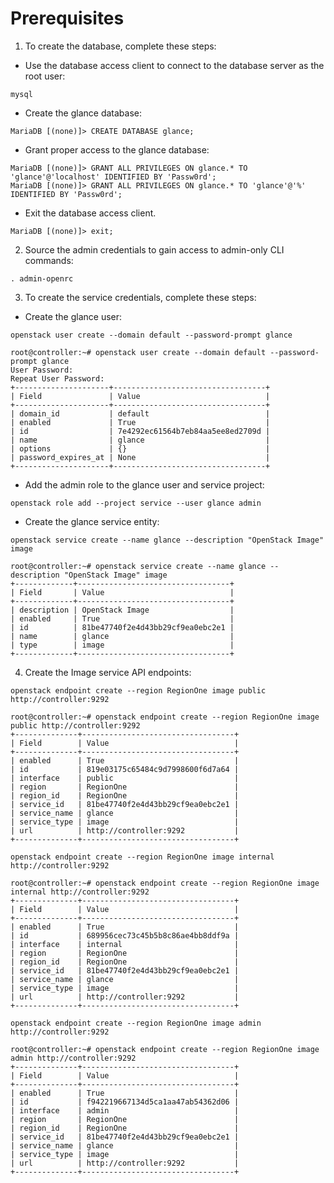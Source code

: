 # Prerequisites
1. To create the database, complete these steps:
* Use the database access client to connect to the database server as the root user:
```shell
mysql
```
* Create the glance database:
```shell
MariaDB [(none)]> CREATE DATABASE glance;
```
* Grant proper access to the glance database:
```shell
MariaDB [(none)]> GRANT ALL PRIVILEGES ON glance.* TO 'glance'@'localhost' IDENTIFIED BY 'Passw0rd';
MariaDB [(none)]> GRANT ALL PRIVILEGES ON glance.* TO 'glance'@'%' IDENTIFIED BY 'Passw0rd';
```
* Exit the database access client.
```shell
MariaDB [(none)]> exit;
```
2. Source the admin credentials to gain access to admin-only CLI commands:
```shell
. admin-openrc
```
3. To create the service credentials, complete these steps:
* Create the glance user:
```shell
openstack user create --domain default --password-prompt glance
```
```shell
root@controller:~# openstack user create --domain default --password-prompt glance
User Password:
Repeat User Password:
+---------------------+----------------------------------+
| Field               | Value                            |
+---------------------+----------------------------------+
| domain_id           | default                          |
| enabled             | True                             |
| id                  | 7e4292ec61564b7eb84aa5ee8ed2709d |
| name                | glance                           |
| options             | {}                               |
| password_expires_at | None                             |
+---------------------+----------------------------------+
```
* Add the admin role to the glance user and service project:
```shell
openstack role add --project service --user glance admin
```
* Create the glance service entity:
```shell
openstack service create --name glance --description "OpenStack Image" image
```
```shell
root@controller:~# openstack service create --name glance --description "OpenStack Image" image
+-------------+----------------------------------+
| Field       | Value                            |
+-------------+----------------------------------+
| description | OpenStack Image                  |
| enabled     | True                             |
| id          | 81be47740f2e4d43bb29cf9ea0ebc2e1 |
| name        | glance                           |
| type        | image                            |
+-------------+----------------------------------+
```
4. Create the Image service API endpoints:
```shell
openstack endpoint create --region RegionOne image public http://controller:9292
```
```shell
root@controller:~# openstack endpoint create --region RegionOne image public http://controller:9292
+--------------+----------------------------------+
| Field        | Value                            |
+--------------+----------------------------------+
| enabled      | True                             |
| id           | 819e03175c65484c9d7998600f6d7a64 |
| interface    | public                           |
| region       | RegionOne                        |
| region_id    | RegionOne                        |
| service_id   | 81be47740f2e4d43bb29cf9ea0ebc2e1 |
| service_name | glance                           |
| service_type | image                            |
| url          | http://controller:9292           |
+--------------+----------------------------------+
```
```shell
openstack endpoint create --region RegionOne image internal http://controller:9292
```
```shell
root@controller:~# openstack endpoint create --region RegionOne image internal http://controller:9292
+--------------+----------------------------------+
| Field        | Value                            |
+--------------+----------------------------------+
| enabled      | True                             |
| id           | 689956cec73c45b5b8c86ae4bb8ddf9a |
| interface    | internal                         |
| region       | RegionOne                        |
| region_id    | RegionOne                        |
| service_id   | 81be47740f2e4d43bb29cf9ea0ebc2e1 |
| service_name | glance                           |
| service_type | image                            |
| url          | http://controller:9292           |
+--------------+----------------------------------+
```
```shell
openstack endpoint create --region RegionOne image admin http://controller:9292
```
```shell
root@controller:~# openstack endpoint create --region RegionOne image admin http://controller:9292
+--------------+----------------------------------+
| Field        | Value                            |
+--------------+----------------------------------+
| enabled      | True                             |
| id           | f942219667134d5ca1aa47ab54362d06 |
| interface    | admin                            |
| region       | RegionOne                        |
| region_id    | RegionOne                        |
| service_id   | 81be47740f2e4d43bb29cf9ea0ebc2e1 |
| service_name | glance                           |
| service_type | image                            |
| url          | http://controller:9292           |
+--------------+----------------------------------+
```

